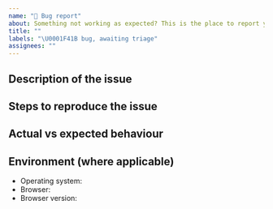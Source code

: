 ```yaml
---
name: "🐛 Bug report"
about: Something not working as expected? This is the place to report your issue.
title: ""
labels: "\U0001F41B bug, awaiting triage"
assignees: ""
---
```


<!--
    Welcome!
    Thanks for taking the time to fill out the details below for this bug.

    Please fill in as much of the template below as you’re able to. If you're unsure whether the issue already exists or how to fill in the template, open an issue anyway. Our team will help you to complete the rest.

    Your issue might already exist. If so, add a comment to the existing issue instead of creating a new one. You can find existing issues here: https://github.com/nhsuk/nhsapp-frontend/issues
-->

## Description of the issue

<!-- A clear and concise summary of what the bug is. -->

## Steps to reproduce the issue

<!-- How can we reproduce this issue? If you think it will be helpful, please provide a small code snippet and/or screenshots. -->

## Actual vs expected behaviour

<!-- What is happening vs what would you expect to happen instead? -->

## Environment (where applicable)

<!-- Details of your operating system, browser and the version of NHS App Frontend you’re using may help us to reproduce your issue. -->

- Operating system:
- Browser:
- Browser version:
